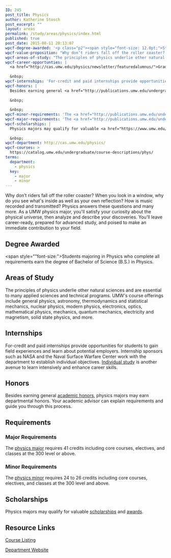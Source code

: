 ```yaml
---
ID: 245
post_title: Physics
author: Katherine Stosch
post_excerpt: ""
layout: areas
permalink: /study/areas/physics/index.html
published: true
post_date: 2015-08-11 20:13:07
wpcf-degree-awarded: '<p class="p2"><span style="font-size: 12.0pt;">Students majoring in Physics who complete all requirements earn the degree of Bachelor of Science (B.S.) in Physics.</span></p>'
wpcf-value-proposition: "Why don’t riders fall off the roller coaster? When you look in a window, why do you see what's inside as well as your own reflection? How is music recorded and transmitted? Physics answers these questions and many more. As a UMW physics major, you'll satisfy your curiosity about the physical universe, then analyze and describe your discoveries. You'll leave career-ready, prepared for advanced study, and poised to make an immediate contribution to your field."
wpcf-areas-of-study: "The principles of physics underlie other natural sciences and are essential to many applied sciences and technical programs. UMW's course offerings include general physics, astronomy, thermodynamics and statistical mechanics, nuclear physics, modern physics, electronics, optics, mathematical physics, mechanics, quantum mechanics, electricity and magnetism, solid state physics, and more."
wpcf-career-opportunties: |
  <a href="http://cas.umw.edu/physics/newsletter/featuredalumnus/">Graduates in physics</a> establish careers as researchers, educators, and engineers in such fields as acoustics, astronomy, astrophysics, atomic physics, biophysics, chemical physics, fluid dynamics, geophysics, low-temperature physics, medical physics, materials science, nuclear physics, optics, particle physics, plasma physics, solid state physics, spectroscopy, and vacuum physics.
  
  &nbsp;
wpcf-internships: 'For-credit and paid internships provide opportunities for students to gain field experiences and learn about potential employers. Internship sponsors such as NASA and the Naval Surface Warfare Center work with the department to establish individual objectives. <a href="http://cas.umw.edu/physics/individual-study/">Individual study</a> is another avenue to learn intensively and enhance career skills.'
wpcf-honors: |
  Besides earning general <a href="http://publications.umw.edu/undergraduatecatalog/academic_policies/honors/">academic honors</a>, physics majors may earn departmental honors. Your academic advisor can explain requirements and guide you through this process.
  
  &nbsp;
  
  &nbsp;
wpcf-minor-requirements: 'The <a href="http://publications.umw.edu/undergraduatecatalog/courses-of-study/minors/phys/">physics minor</a> requires 24 to 26 credits including core courses, electives, and classes at the 300 level and above.'
wpcf-major-requirements: 'The <a href="http://publications.umw.edu/undergraduatecatalog/courses-of-study/majors/physics-major/">physics major</a> requires 41 credits including core courses, electives, and classes at the 300 level or above.'
wpcf-scholarships: |
  Physics majors may qualify for valuable <a href="https://www.umw.edu/financialaid/types/scholarship-opportunities/">scholarships</a> and <a href="http://cas.umw.edu/physics/newsletter/awards/">awards</a>.
  
  &nbsp;
wpcf-department: http://cas.umw.edu/physics/
wpcf-courses: >
  https://catalog.umw.edu/undergraduate/course-descriptions/phys/
terms:
  department:
    - physics
  key:
    - major
    - minor
---
```


<!-- Types Custom Fields: -->

<!-- value-proposition -->
Why don’t riders fall off the roller coaster? When you look in a window, why do you see what\'s inside as well as your own reflection? How is music recorded and transmitted? Physics answers these questions and many more. As a UMW physics major, you\'ll satisfy your curiosity about the physical universe, then analyze and describe your discoveries. You\'ll leave career-ready, prepared for advanced study, and poised to make an immediate contribution to your field.
<!-- End value-proposition -->

<!-- degree-awarded -->
## Degree Awarded
<span style=""font-size:">Students majoring in Physics who complete all requirements earn the degree of Bachelor of Science (B.S.) in Physics.</span>
<!-- End degree-awarded -->
<!-- areas-of-study -->
## Areas of Study
The principles of physics underlie other natural sciences and are essential to many applied sciences and technical programs. UMW\'s course offerings include general physics, astronomy, thermodynamics and statistical mechanics, nuclear physics, modern physics, electronics, optics, mathematical physics, mechanics, quantum mechanics, electricity and magnetism, solid state physics, and more.
<!-- End areas-of-study -->

<!-- internships -->
## Internships
For-credit and paid internships provide opportunities for students to gain field experiences and learn about potential employers. Internship sponsors such as NASA and the Naval Surface Warfare Center work with the department to establish individual objectives. [Individual study]("http://cas.umw.edu/physics/individual-study/") is another avenue to learn intensively and enhance career skills.
<!-- End internships -->

<!-- honors -->
## Honors
Besides earning general [academic honors]("http://publications.umw.edu/undergraduatecatalog/academic_policies/honors/"), physics majors may earn departmental honors. Your academic advisor can explain requirements and guide you through this process.
<!-- End honors -->

<!-- requirements -->
## Requirements

<!-- major-requirements -->
### Major Requirements
The [physics major]("http://publications.umw.edu/undergraduatecatalog/courses-of-study/majors/physics-major/") requires 41 credits including core courses, electives, and classes at the 300 level or above.
<!-- End major-requirements -->

<!-- minor-requirements -->
### Minor Requirements
The [physics minor]("http://publications.umw.edu/undergraduatecatalog/courses-of-study/minors/phys/") requires 24 to 26 credits including core courses, electives, and classes at the 300 level and above.
<!-- End minor-requirements -->

<!-- End requirements -->

<!-- scholarships -->
## Scholarships
Physics majors may qualify for valuable [scholarships]("https://www.umw.edu/financialaid/types/scholarship-opportunities/") and [awards]("http://cas.umw.edu/physics/newsletter/awards/").
<!-- End scholarships -->

<!-- resource-links -->
## Resource Links

<!-- courses -->
[Course Listing](https://catalog.umw.edu/undergraduate/course-descriptions/phys/)

<!-- End courses -->


<!-- department -->
[Department Website](http://cas.umw.edu/physics/)

<!-- End department -->

<!-- End resource-links -->

<!-- End Types Custom Fields -->